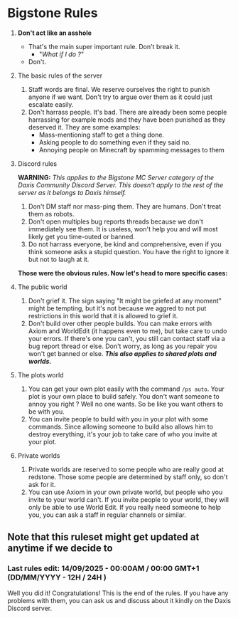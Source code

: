# Bigstone Rules

1. **Don't act like an asshole**
   * That's the main super important rule. Don't break it.
     * "_What if I do ?_"
   * Don't.
2. The basic rules of the server
   1. Staff words are final. We reserve ourselves the right to punish anyone if we want. Don't try to argue over them as it could just escalate easily.
   2. Don't harrass people. It's bad. There are already been some people harrassing for example mods and they have been punished as they deserved it. They are some examples:
      * Mass-mentioning staff to get a thing done.
      * Asking people to do something even if they said no.
      * Annoying people on Minecraft by spamming messages to them
3. Discord rules

   **WARNING:** _This applies to the Bigstone MC Server category of the Daxis Community Discord Server. This doesn't apply to the rest of the server as it belongs to Daxis himself._
   1. Don't DM staff nor mass-ping them. They are humans. Don't treat them as robots.
   2. Don't open multiples bug reports threads because we don't immediately see them. It is useless, won't help you and will most likely get you time-outed or banned.
   3. Do not harrass everyone, be kind and comprehensive, even if you think someone asks a stupid question. You have the right to ignore it but not to laugh at it.

   **Those were the obvious rules. Now let's head to more specific cases:**

4. The public world
   1. Don't grief it. The sign saying "It might be griefed at any moment" might be tempting, but it's not because we aggred to not put restrictions in this world that it is allowed to grief it.
   2. Don't build over other people builds. You can make errors with Axiom and WorldEdit (it happens even to me), but take care to undo your errors. If there's one you can't, you still can contact staff via a bug report thread or else. Don't worry, as long as you repair you won't get banned or else. _**This also applies to shared plots and worlds.**_
5. The plots world
   1. You can get your own plot easily with the command `/ps auto`. Your plot is your own place to build safely. You don't want someone to annoy you right ? Well no one wants. So be like you want others to be with you.
   2. You can invite people to build with you in your plot with some commands. Since allowing someone to build also allows him to destroy everything, it's your job to take care of who you invite at your plot.
6. Private worlds
   1. Private worlds are reserved to some people who are really good at redstone. Those some people are determined by staff only, so don't ask for it.
   2. You can use Axiom in your own private world, but people who you invite to your world can't. If you invite people to your world, they will only be able to use World Edit. If you really need someone to help you, you can ask a staff in regular channels or similar.

## Note that this ruleset might get updated at anytime if we decide to

### Last rules edit: 14/09/2025 - 00:00AM / 00:00 GMT+1 (DD/MM/YYYY - 12H / 24H )

Well you did it! Congratulations! This is the end of the rules. If you have any problems with them, you can ask us and discuss about it kindly on the Daxis Discord server.
